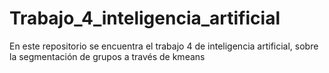 # Trabajo_4_inteligencia_artificial
En este repositorio se encuentra el trabajo 4 de inteligencia artificial, sobre la segmentación de grupos a través de kmeans

